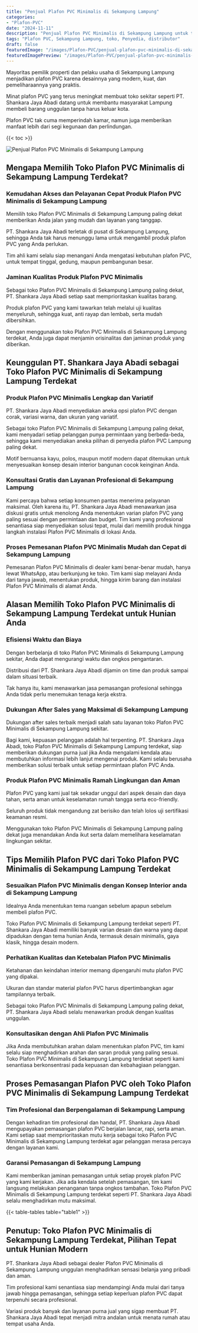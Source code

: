```yaml
---
title: "Penjual Plafon PVC Minimalis di Sekampung Lampung"
categories:
- "Plafon-PVC"
date: "2024-11-11"
description: "Penjual Plafon PVC Minimalis di Sekampung Lampung untuk tempat tinggal, office, dan gerai. Material terbaik, beragam motif, variasi warna modern, beserta servis penempatan ditangani oleh tenaga ahli profesional dan jaminan resmi!|Servis distribusi Plafon PVC Minimalis di Sekampung Lampung bagi kebutuhan tempat tinggal, office, atau toko, beserta plafon berkualitas dan pemasangan oleh tenaga ahli berpengalaman dan garansi resmi.|Pilihan Plafon PVC Minimalis di Sekampung Lampung yang andal bagi tempat tinggal, kantor, serta gerai, bersama material terbaik dan penempatan ditangani oleh teknisi profesional dan kepastian resmi.|Penyediaan Plafon PVC Minimalis di Sekampung Lampung bagi rumah, perkantoran, dan toko, beserta material berkualitas dan penempatan ditangani oleh tim ahli, lengkap dengan kepastian resmi.}"
tags: "Plafon PVC, Sekampung Lampung, toko, Penyedia, distributor"
draft: false
featuredImage: "/images/Plafon-PVC/penjual-plafon-pvc-minimalis-di-sekampung-lampung.png"
featuredImagePreview: "/images/Plafon-PVC/penjual-plafon-pvc-minimalis-di-sekampung-lampung.png"
---
```


Mayoritas pemilik properti dan pelaku usaha di Sekampung Lampung menjadikan plafon PVC karena desainnya yang modern, kuat, dan pemeliharaannya yang praktis.

Minat plafon PVC yang terus meningkat membuat toko sekitar seperti PT. Shankara Jaya Abadi datang untuk membantu masyarakat Lampung membeli barang unggulan tanpa harus keluar kota.

Plafon PVC tak cuma memperindah kamar, namun juga memberikan manfaat lebih dari segi kegunaan dan perlindungan.

{{< toc >}}

![Penjual Plafon PVC Minimalis di Sekampung Lampung](/images/Plafon-PVC/Penjual-Plafon-PVC-Minimalis-di-Sekampung-Lampung.png)

## Mengapa Memilih Toko Plafon PVC Minimalis di Sekampung Lampung Terdekat?

### Kemudahan Akses dan Pelayanan Cepat Produk Plafon PVC Minimalis di Sekampung Lampung

Memilih toko Plafon PVC Minimalis di Sekampung Lampung paling dekat memberikan Anda jalan yang mudah dan layanan yang tanggap.

PT. Shankara Jaya Abadi terletak di pusat di Sekampung Lampung, sehingga Anda tak harus menunggu lama untuk mengambil produk plafon PVC yang Anda perlukan.

Tim ahli kami selalu siap menangani Anda mengatasi kebutuhan plafon PVC, untuk tempat tinggal, gedung, maupun pembangunan besar.

### Jaminan Kualitas Produk Plafon PVC Minimalis

Sebagai toko Plafon PVC Minimalis di Sekampung Lampung paling dekat, PT. Shankara Jaya Abadi setiap saat memprioritaskan kualitas barang.

Produk plafon PVC yang kami tawarkan telah melalui uji kualitas menyeluruh, sehingga kuat, anti rayap dan lembab, serta mudah dibersihkan.

Dengan menggunakan toko Plafon PVC Minimalis di Sekampung Lampung terdekat, Anda juga dapat menjamin orisinalitas dan jaminan produk yang diberikan.

## Keunggulan PT. Shankara Jaya Abadi sebagai Toko Plafon PVC Minimalis di Sekampung Lampung Terdekat

### Produk Plafon PVC Minimalis Lengkap dan Variatif

PT. Shankara Jaya Abadi menyediakan aneka opsi plafon PVC dengan corak, variasi warna, dan ukuran yang variatif.

Sebagai toko Plafon PVC Minimalis di Sekampung Lampung paling dekat, kami menyadari setiap pelanggan punya permintaan yang berbeda-beda, sehingga kami menyediakan aneka pilihan di penyedia plafon PVC Lampung paling dekat.

Motif bernuansa kayu, polos, maupun motif modern dapat ditemukan untuk menyesuaikan konsep desain interior bangunan cocok keinginan Anda.

### Konsultasi Gratis dan Layanan Profesional di Sekampung Lampung

Kami percaya bahwa setiap konsumen pantas menerima pelayanan maksimal. Oleh karena itu, PT. Shankara Jaya Abadi menawarkan jasa diskusi gratis untuk menolong Anda menentukan varian plafon PVC yang paling sesuai dengan permintaan dan budget. Tim kami yang profesional senantiasa siap menyediakan solusi tepat, mulai dari memilih produk hingga langkah instalasi Plafon PVC Minimalis di lokasi Anda.

### Proses Pemesanan Plafon PVC Minimalis Mudah dan Cepat di Sekampung Lampung

Pemesanan Plafon PVC Minimalis di dealer kami benar-benar mudah, hanya lewat WhatsApp, atau berkunjung ke toko. Tim kami siap melayani Anda dari tanya jawab, menentukan produk, hingga kirim barang dan instalasi Plafon PVC Minimalis di alamat Anda.

## Alasan Memilih Toko Plafon PVC Minimalis di Sekampung Lampung Terdekat untuk Hunian Anda

### Efisiensi Waktu dan Biaya

Dengan berbelanja di toko Plafon PVC Minimalis di Sekampung Lampung sekitar, Anda dapat mengurangi waktu dan ongkos pengantaran.

Distribusi dari PT. Shankara Jaya Abadi dijamin on time dan produk sampai dalam situasi terbaik.

Tak hanya itu, kami menawarkan jasa pemasangan profesional sehingga Anda tidak perlu menemukan tenaga kerja ekstra.

### Dukungan After Sales yang Maksimal di Sekampung Lampung

Dukungan after sales terbaik menjadi salah satu layanan toko Plafon PVC Minimalis di Sekampung Lampung sekitar.

Bagi kami, kepuasan pelanggan adalah hal terpenting. PT. Shankara Jaya Abadi, toko Plafon PVC Minimalis di Sekampung Lampung terdekat, siap memberikan dukungan purna jual jika Anda mengalami kendala atau membutuhkan informasi lebih lanjut mengenai produk. Kami selalu berusaha memberikan solusi terbaik untuk setiap permintaan plafon PVC Anda.

### Produk Plafon PVC Minimalis Ramah Lingkungan dan Aman

Plafon PVC yang kami jual tak sekadar unggul dari aspek desain dan daya tahan, serta aman untuk keselamatan rumah tangga serta eco-friendly.

Seluruh produk tidak mengandung zat berisiko dan telah lolos uji sertifikasi keamanan resmi.

Menggunakan toko Plafon PVC Minimalis di Sekampung Lampung paling dekat juga menandakan Anda ikut serta dalam memelihara keselamatan lingkungan sekitar.

## Tips Memilih Plafon PVC dari Toko Plafon PVC Minimalis di Sekampung Lampung Terdekat

### Sesuaikan Plafon PVC Minimalis dengan Konsep Interior anda di Sekampung Lampung

Idealnya Anda menentukan tema ruangan sebelum apapun sebelum membeli plafon PVC.

Toko Plafon PVC Minimalis di Sekampung Lampung terdekat seperti PT. Shankara Jaya Abadi memiliki banyak varian desain dan warna yang dapat dipadukan dengan tema hunian Anda, termasuk desain minimalis, gaya klasik, hingga desain modern.

### Perhatikan Kualitas dan Ketebalan Plafon PVC Minimalis

Ketahanan dan keindahan interior memang dipengaruhi mutu plafon PVC yang dipakai.

Ukuran dan standar material plafon PVC harus dipertimbangkan agar tampilannya terbaik.

Sebagai toko Plafon PVC Minimalis di Sekampung Lampung paling dekat, PT. Shankara Jaya Abadi selalu menawarkan produk dengan kualitas unggulan.

### Konsultasikan dengan Ahli Plafon PVC Minimalis

Jika Anda membutuhkan arahan dalam menentukan plafon PVC, tim kami selalu siap menghadirkan arahan dan saran produk yang paling sesuai. Toko Plafon PVC Minimalis di Sekampung Lampung terdekat seperti kami senantiasa berkonsentrasi pada kepuasan dan kebahagiaan pelanggan.

## Proses Pemasangan Plafon PVC oleh Toko Plafon PVC Minimalis di Sekampung Lampung Terdekat

### Tim Profesional dan Berpengalaman di Sekampung Lampung

Dengan kehadiran tim profesional dan handal, PT. Shankara Jaya Abadi mengupayakan pemasangan plafon PVC berjalan lancar, rapi, serta aman. Kami setiap saat memprioritaskan mutu kerja sebagai toko Plafon PVC Minimalis di Sekampung Lampung terdekat agar pelanggan merasa percaya dengan layanan kami.

### Garansi Pemasangan di Sekampung Lampung

Kami memberikan jaminan pemasangan untuk setiap proyek plafon PVC yang kami kerjakan. Jika ada kendala setelah pemasangan, tim kami langsung melakukan penanganan tanpa ongkos tambahan. Toko Plafon PVC Minimalis di Sekampung Lampung terdekat seperti PT. Shankara Jaya Abadi selalu menghadirkan mutu maksimal.

{{< table-tables table="table1" >}}

## Penutup: Toko Plafon PVC Minimalis di Sekampung Lampung Terdekat, Pilihan Tepat untuk Hunian Modern

PT. Shankara Jaya Abadi sebagai dealer Plafon PVC Minimalis di Sekampung Lampung unggulan menghadirkan sensasi belanja yang pribadi dan aman.

Tim profesional kami senantiasa siap mendampingi Anda mulai dari tanya jawab hingga pemasangan, sehingga setiap keperluan plafon PVC dapat terpenuhi secara profesional.

Variasi produk banyak dan layanan purna jual yang sigap membuat PT. Shankara Jaya Abadi tepat menjadi mitra andalan untuk menata rumah atau tempat usaha Anda.
